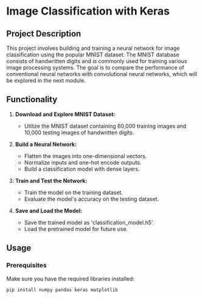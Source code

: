 # Image Classification with Keras

## Project Description

This project involves building and training a neural network for image classification using the popular MNIST dataset. The MNIST database consists of handwritten digits and is commonly used for training various image processing systems. The goal is to compare the performance of conventional neural networks with convolutional neural networks, which will be explored in the next module.

## Functionality

1. **Download and Explore MNIST Dataset:**
   - Utilize the MNIST dataset containing 60,000 training images and 10,000 testing images of handwritten digits.

2. **Build a Neural Network:**
   - Flatten the images into one-dimensional vectors.
   - Normalize inputs and one-hot encode outputs.
   - Build a classification model with dense layers.

3. **Train and Test the Network:**
   - Train the model on the training dataset.
   - Evaluate the model's accuracy on the testing dataset.

4. **Save and Load the Model:**
   - Save the trained model as 'classification_model.h5'.
   - Load the pretrained model for future use.

## Usage

### Prerequisites

Make sure you have the required libraries installed:

```bash
pip install numpy pandas keras matplotlib
